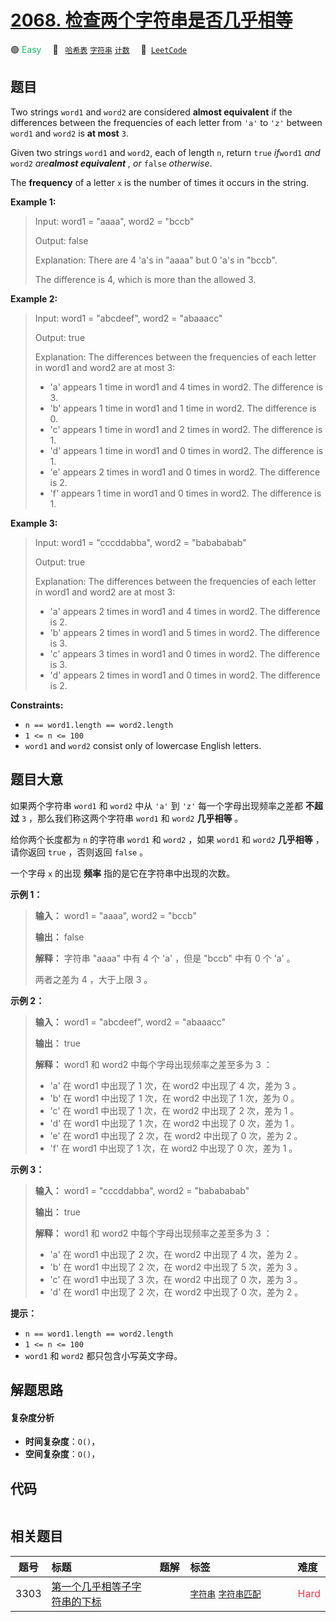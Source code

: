 # [2068. 检查两个字符串是否几乎相等](https://leetcode.com/problems/check-whether-two-strings-are-almost-equivalent)

🟢 <font color=#15bd66>Easy</font>&emsp; 🔖&ensp; [`哈希表`](/leetcode/outline/tag/hash-table.md) [`字符串`](/leetcode/outline/tag/string.md) [`计数`](/leetcode/outline/tag/counting.md)&emsp; 🔗&ensp;[`LeetCode`](https://leetcode.com/problems/check-whether-two-strings-are-almost-equivalent)

## 题目

Two strings `word1` and `word2` are considered **almost equivalent** if the
differences between the frequencies of each letter from `'a'` to `'z'` between
`word1` and `word2` is **at most** `3`.

Given two strings `word1` and `word2`, each of length `n`, return `true`
_if_`word1` _and_ `word2` _are**almost equivalent** , or_ `false` _otherwise_.

The **frequency** of a letter `x` is the number of times it occurs in the
string.



**Example 1:**

> Input: word1 = "aaaa", word2 = "bccb"
> 
> Output: false
> 
> Explanation: There are 4 'a's in "aaaa" but 0 'a's in "bccb".
> 
> The difference is 4, which is more than the allowed 3.

**Example 2:**

> Input: word1 = "abcdeef", word2 = "abaaacc"
> 
> Output: true
> 
> Explanation: The differences between the frequencies of each letter in word1 and word2 are at most 3:
> - 'a' appears 1 time in word1 and 4 times in word2. The difference is 3.
> - 'b' appears 1 time in word1 and 1 time in word2. The difference is 0.
> - 'c' appears 1 time in word1 and 2 times in word2. The difference is 1.
> - 'd' appears 1 time in word1 and 0 times in word2. The difference is 1.
> - 'e' appears 2 times in word1 and 0 times in word2. The difference is 2.
> - 'f' appears 1 time in word1 and 0 times in word2. The difference is 1.

**Example 3:**

> Input: word1 = "cccddabba", word2 = "babababab"
> 
> Output: true
> 
> Explanation: The differences between the frequencies of each letter in word1 and word2 are at most 3:
> - 'a' appears 2 times in word1 and 4 times in word2. The difference is 2.
> - 'b' appears 2 times in word1 and 5 times in word2. The difference is 3.
> - 'c' appears 3 times in word1 and 0 times in word2. The difference is 3.
> - 'd' appears 2 times in word1 and 0 times in word2. The difference is 2.

**Constraints:**

  * `n == word1.length == word2.length`
  * `1 <= n <= 100`
  * `word1` and `word2` consist only of lowercase English letters.


## 题目大意

如果两个字符串 `word1` 和 `word2` 中从 `'a'` 到 `'z'` 每一个字母出现频率之差都 **不超过**  `3`
，那么我们称这两个字符串 `word1` 和 `word2` **几乎相等**  。

给你两个长度都为 `n` 的字符串 `word1` 和 `word2` ，如果 `word1` 和 `word2` **几乎相等**  ，请你返回
`true` ，否则返回 `false` 。

一个字母 `x` 的出现 **频率**  指的是它在字符串中出现的次数。



**示例 1：**

> 
> 
> 
> 
> 
> **输入：** word1 = "aaaa", word2 = "bccb"
> 
> **输出：** false
> 
> **解释：** 字符串 "aaaa" 中有 4 个 'a' ，但是 "bccb" 中有 0 个 'a' 。
> 
> 两者之差为 4 ，大于上限 3 。
> 
> 

**示例 2：**

> 
> 
> 
> 
> 
> **输入：** word1 = "abcdeef", word2 = "abaaacc"
> 
> **输出：** true
> 
> **解释：** word1 和 word2 中每个字母出现频率之差至多为 3 ：
> - 'a' 在 word1 中出现了 1 次，在 word2 中出现了 4 次，差为 3 。
> - 'b' 在 word1 中出现了 1 次，在 word2 中出现了 1 次，差为 0 。
> - 'c' 在 word1 中出现了 1 次，在 word2 中出现了 2 次，差为 1 。
> - 'd' 在 word1 中出现了 1 次，在 word2 中出现了 0 次，差为 1 。
> - 'e' 在 word1 中出现了 2 次，在 word2 中出现了 0 次，差为 2 。
> - 'f' 在 word1 中出现了 1 次，在 word2 中出现了 0 次，差为 1 。
> 
> 

**示例 3：**

> 
> 
> 
> 
> 
> **输入：** word1 = "cccddabba", word2 = "babababab"
> 
> **输出：** true
> 
> **解释：** word1 和 word2 中每个字母出现频率之差至多为 3 ：
> - 'a' 在 word1 中出现了 2 次，在 word2 中出现了 4 次，差为 2 。
> - 'b' 在 word1 中出现了 2 次，在 word2 中出现了 5 次，差为 3 。
> - 'c' 在 word1 中出现了 3 次，在 word2 中出现了 0 次，差为 3 。
> - 'd' 在 word1 中出现了 2 次，在 word2 中出现了 0 次，差为 2 。
> 
> 



**提示：**

  * `n == word1.length == word2.length`
  * `1 <= n <= 100`
  * `word1` 和 `word2` 都只包含小写英文字母。


## 解题思路

#### 复杂度分析

- **时间复杂度**：`O()`，
- **空间复杂度**：`O()`，

## 代码

```javascript

```

## 相关题目

<!-- prettier-ignore -->
| 题号 | 标题 | 题解 | 标签 | 难度 |
| :------: | :------ | :------: | :------ | :------ |
| 3303 | [第一个几乎相等子字符串的下标](https://leetcode.com/problems/find-the-occurrence-of-first-almost-equal-substring) |  |  [`字符串`](/leetcode/outline/tag/string.md) [`字符串匹配`](/leetcode/outline/tag/string-matching.md) | <font color=#ff334b>Hard</font> |

<style>
.blue {
    background-color: #096dd9;
    padding: 0.25rem 0.5rem;
    margin: 0;
    font-size: 0.85em;
    border-radius: 3px;
    color: white;
    font-weight: 500;
}
table th:first-of-type { width: 10%; }
table th:nth-of-type(2) { width: 35%; }
table th:nth-of-type(3) { width: 10%; }
table th:nth-of-type(4) { width: 35%; }
table th:nth-of-type(5) { width: 10%; }
</style>
